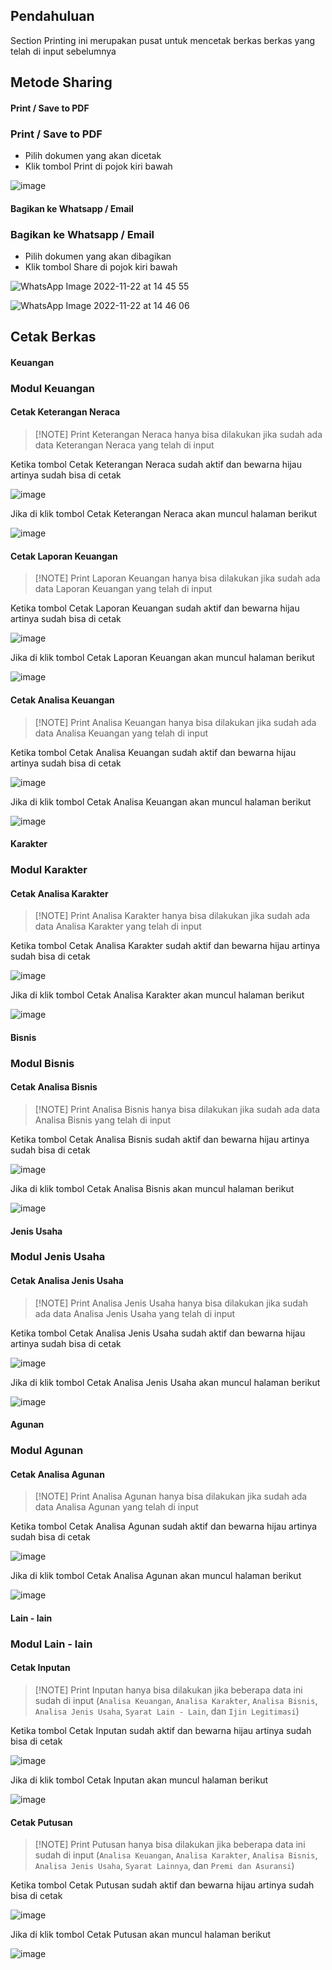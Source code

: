 ## Pendahuluan

Section Printing ini merupakan pusat untuk mencetak berkas berkas yang telah di input sebelumnya

## Metode Sharing
<!-- tabs:start -->
#### **Print / Save to PDF**
### Print / Save to PDF

- Pilih dokumen yang akan dicetak
- Klik tombol Print di pojok kiri bawah

![image](https://user-images.githubusercontent.com/45744788/203166197-671d8d2f-c561-44c5-aead-851fcfdc37c6.png)


#### **Bagikan ke Whatsapp / Email**
### Bagikan ke Whatsapp / Email

- Pilih dokumen yang akan dibagikan
- Klik tombol Share di pojok kiri bawah

![WhatsApp Image 2022-11-22 at 14 45 55](https://user-images.githubusercontent.com/45744788/203256349-00ee9bdd-7f0c-4956-9715-8f0b1ff272e1.jpg)

![WhatsApp Image 2022-11-22 at 14 46 06](https://user-images.githubusercontent.com/45744788/203256355-12e9b290-d297-4722-b938-4da85f7a7ae9.jpg)

<!-- tabs:end -->


## Cetak Berkas
<!-- tabs:start -->

#### **Keuangan**
### Modul Keuangan

#### Cetak Keterangan Neraca

> [!NOTE] Print Keterangan Neraca hanya bisa dilakukan jika sudah ada data Keterangan Neraca yang telah di input

Ketika tombol Cetak Keterangan Neraca sudah aktif dan bewarna hijau artinya sudah bisa di cetak

![image](https://user-images.githubusercontent.com/45744788/203167750-3c30ab98-c843-45b4-92be-3d8f941b8c58.png)

Jika di klik tombol Cetak Keterangan Neraca akan muncul halaman berikut

![image](https://user-images.githubusercontent.com/45744788/203167911-857476c3-1f72-433f-ab85-d50b0312667a.png)

#### Cetak Laporan Keuangan

> [!NOTE] Print Laporan Keuangan hanya bisa dilakukan jika sudah ada data Laporan Keuangan yang telah di input

Ketika tombol Cetak Laporan Keuangan sudah aktif dan bewarna hijau artinya sudah bisa di cetak

![image](https://user-images.githubusercontent.com/45744788/203169873-52494348-f5da-4067-98b3-5c494731cde2.png)

Jika di klik tombol Cetak Laporan Keuangan akan muncul halaman berikut

![image](https://user-images.githubusercontent.com/45744788/203170987-2ba91417-5303-4c09-9ab7-afff258339fa.png)

#### Cetak Analisa Keuangan

> [!NOTE] Print Analisa Keuangan hanya bisa dilakukan jika sudah ada data Analisa Keuangan yang telah di input

Ketika tombol Cetak Analisa Keuangan sudah aktif dan bewarna hijau artinya sudah bisa di cetak

![image](https://user-images.githubusercontent.com/45744788/203173865-af1d8599-e7b4-45d7-b0a5-fea389cbbe4f.png)

Jika di klik tombol Cetak Analisa Keuangan akan muncul halaman berikut

![image](https://user-images.githubusercontent.com/45744788/203173936-23a0b1ab-6993-4dda-8d87-0da5a0ec44cf.png)

#### **Karakter**
### Modul Karakter

#### Cetak Analisa Karakter

> [!NOTE] Print Analisa Karakter hanya bisa dilakukan jika sudah ada data Analisa Karakter yang telah di input

Ketika tombol Cetak Analisa Karakter sudah aktif dan bewarna hijau artinya sudah bisa di cetak

![image](https://user-images.githubusercontent.com/45744788/203256631-9bfe2920-91ee-4c30-8e56-39697cfa156a.png)

Jika di klik tombol Cetak Analisa Karakter akan muncul halaman berikut

![image](https://user-images.githubusercontent.com/45744788/203256721-742e60f2-e1ce-44a8-ad98-03fe2357ddad.png)


#### **Bisnis**
### Modul Bisnis

#### Cetak Analisa Bisnis

> [!NOTE] Print Analisa Bisnis hanya bisa dilakukan jika sudah ada data Analisa Bisnis yang telah di input

Ketika tombol Cetak Analisa Bisnis sudah aktif dan bewarna hijau artinya sudah bisa di cetak

![image](https://user-images.githubusercontent.com/45744788/203257072-9d123b1e-ba8e-477f-8ea9-40f92dce10f2.png)

Jika di klik tombol Cetak Analisa Bisnis akan muncul halaman berikut

![image](https://user-images.githubusercontent.com/45744788/203257161-c0a5832b-8638-4ece-bd3b-088b4938b4a1.png)

#### **Jenis Usaha**
### Modul Jenis Usaha

#### Cetak Analisa Jenis Usaha

> [!NOTE] Print Analisa Jenis Usaha hanya bisa dilakukan jika sudah ada data Analisa Jenis Usaha yang telah di input

Ketika tombol Cetak Analisa Jenis Usaha sudah aktif dan bewarna hijau artinya sudah bisa di cetak

![image](https://user-images.githubusercontent.com/45744788/203257502-bd6a1a76-d14a-4253-8e97-087dbf1860db.png)

Jika di klik tombol Cetak Analisa Jenis Usaha akan muncul halaman berikut

![image](https://user-images.githubusercontent.com/45744788/203257609-0be89452-f6cd-4a65-a1d8-fff71a84711e.png)

#### **Agunan**
### Modul Agunan

#### Cetak Analisa Agunan

> [!NOTE] Print Analisa Agunan hanya bisa dilakukan jika sudah ada data Analisa Agunan yang telah di input

Ketika tombol Cetak Analisa Agunan sudah aktif dan bewarna hijau artinya sudah bisa di cetak

![image](https://user-images.githubusercontent.com/45744788/203258860-85cb43bc-571b-4d9e-8ab7-99f91473198a.png)

Jika di klik tombol Cetak Analisa Agunan akan muncul halaman berikut

![image](https://user-images.githubusercontent.com/45744788/203262029-30de6a7e-cf12-4909-b596-21b0cda097b2.png)


#### **Lain - lain**
### Modul Lain - lain

#### Cetak Inputan

> [!NOTE] Print Inputan hanya bisa dilakukan jika beberapa data ini sudah di input (`Analisa Keuangan`, `Analisa Karakter`, `Analisa Bisnis`, `Analisa Jenis Usaha`, `Syarat Lain - Lain`, dan `Ijin Legitimasi`)

Ketika tombol Cetak Inputan sudah aktif dan bewarna hijau artinya sudah bisa di cetak

![image](https://user-images.githubusercontent.com/45744788/203264245-864cc8fc-e98f-4fbd-90fc-f86bd1589f03.png)

Jika di klik tombol Cetak Inputan akan muncul halaman berikut

![image](https://user-images.githubusercontent.com/45744788/203265066-0e3836b3-eaee-4257-bd22-bbe333a032fe.png)

#### Cetak Putusan

> [!NOTE] Print Putusan hanya bisa dilakukan jika beberapa data ini sudah di input (`Analisa Keuangan`, `Analisa Karakter`, `Analisa Bisnis`, `Analisa Jenis Usaha`, `Syarat Lainnya`, dan `Premi dan Asuransi`)

Ketika tombol Cetak Putusan sudah aktif dan bewarna hijau artinya sudah bisa di cetak

![image](https://user-images.githubusercontent.com/45744788/203269805-0affe45f-dad5-4e36-8fd9-e44a1a7326bf.png)

Jika di klik tombol Cetak Putusan akan muncul halaman berikut

![image](https://user-images.githubusercontent.com/45744788/203269914-d4411a43-3f9c-48bd-b7c5-e2df0242334a.png)

<!-- tabs:end -->
